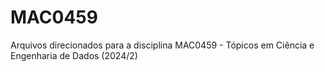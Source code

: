 # MAC0459
Arquivos direcionados para a disciplina MAC0459 - Tópicos em Ciência e Engenharia de Dados (2024/2)
